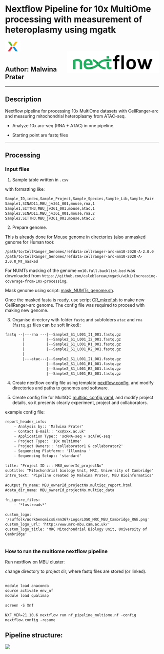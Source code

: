 # Nextflow Pipeline for 10x MultiOme processing with measurement of heteroplasmy using mgatk 

<IMG align="center" SRC="Figures/CR10x.png" width=50px><br> 
<IMG align="right" SRC="Figures/nf_logo.png" width=300px><br>



## Author: Malwina Prater   


--------------

## Description

Nextflow pipeline for processing 10x MultiOme datasets with CellRanger-arc and measuring mitochondrial heteroplasmy from ATAC-seq.

- Analyze 10x arc-seq (RNA + ATAC) in one pipeline.

- Starting point are fastq files



---------------

## Processing


### Input files 

1. Sample table written in `.csv`

with formatting like:

````
Sample_ID,index,Sample_Project,Sample_Species,Sample_Lib,Sample_Pair
Sample1,SINAD11,MBU_jv361_001,mouse,rna,1
Sample1,SITTH3,MBU_jv361_001,mouse,atac,1
Sample2,SINAD11,MBU_jv361_001,mouse,rna,2
Sample2,SITTH3,MBU_jv361_001,mouse,atac,2
````


2. Prepare genome.

This is already done for Mouse genome in directories (also unmasked genome for Human too):

````
/path/to/CellRanger_Genomes/refdata-cellranger-arc-mm10-2020-A-2.0.0
/path/to/CellRanger_Genomes/refdata-cellranger-arc-mm10-2020-A-2.0.0_MT_masked

````

For NUMTs masking of the genome `mm10.full.backlist.bed` was downloaded from `https://github.com/caleblareau/mgatk/wiki/Increasing-coverage-from-10x-processing`.

Mask genome using script: [mask_NUMTs_genome.sh](Scripts/mask_NUMTs_genome.sh).

Once the masked fasta is ready, use script [CR_mkref.sh](Scripts/CR_mkref.sh) to make new CellRanger-arc genome. The config file was required to proceed with making new genome.




3. Organise directory with folder `fastq` and subfolders `atac` and `rna` (`fastq.gz` files can be soft linked):

````
fastq --|---rna ---|--Sample2_S1_L001_I1_001.fastq.gz
		|		   |--Sample2_S1_L001_I2_001.fastq.gz
		|		   |--Sample2_S1_L001_R1_001.fastq.gz
		|		   |--Sample2_S1_L001_R2_001.fastq.gz
		|
		|---atac---|--Sample2_S1_L001_I1_001.fastq.gz
				   |--Sample2_S1_L001_R1_001.fastq.gz
				   |--Sample2_S1_L001_R2_001.fastq.gz
				   |--Sample2_S1_L001_R3_001.fastq.gz
````




4. Create nextflow config file using template [nextflow.config](nextflow.config), and modify directories and paths to genomes and software.


5. Create config file for MultiQC [multiqc_config.yaml](multiqc_config.yaml), and modify project details, so it presents clearly experiment, project and collaborators.

example config file:

````
report_header_info:
    - Analysis by:: 'Malwina Prater'
    - Contact E-mail:: 'xx@xxx.ac.uk'
    - Application Type:: 'scRNA-seq + scATAC-seq'
    - Project Type:: '10x multiOme'
    - Project Owners:: 'collaborator1 & collaborator2'
    - Sequencing Platform:: 'Illumina '
    - Sequencing Setup:: 'standard'

title: "Project ID ::: MBU_ownerId_projectNo"
subtitle: "Mitochondrial biology Unit, MRC, University of Cambridge"
intro_text: "Pipeline created by Malwina Prater, MBU Bioinformatics"

#output_fn_name: MBU_ownerId_projectNo.multiqc_report.html
#data_dir_name: MBU_ownerId_projectNo.multiqc_data

fn_ignore_files:
    - '*lostreads*'

custom_logo: '/suffolk/WorkGenomicsE/mn367/Logo/LOGO_MRC_MBU_Cambridge_RGB.png'
custom_logo_url: 'http://www.mrc-mbu.cam.ac.uk/'
custom_logo_title: 'MRC Mitochondrial Biology Unit, University of Cambridge'


````


### How to run the multiome nextflow pipeline


Run nextflow on MBU cluster:

change directory to project dir, where fastq files are stored (or linked).

````

module load anaconda
source activate env_nf
module load qualimap

screen -S Xnf

NXF_VER=21.10.6 nextflow run nf_pipeline_multiome.nf -config nextflow.config -resume

````




## Pipeline structure:


<IMG SRC="Figures/flowchart.png" width=1000px><br>












